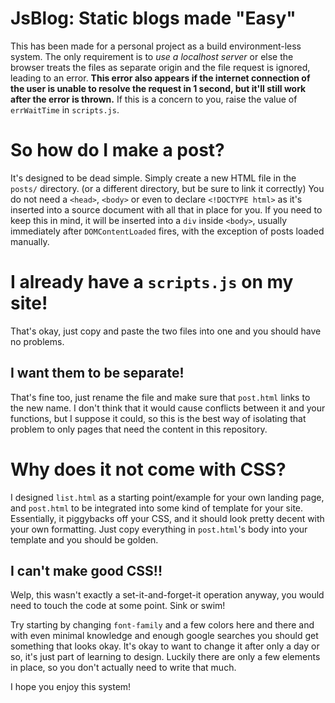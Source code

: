 # JsBlog: Static blogs made "Easy"
This has been made for a personal project as a build environment-less system. The only requirement is to *use a localhost server* or else the browser treats the files as separate origin and the file request is ignored, leading to an error. **This error also appears if the internet connection of the user is unable to resolve the request in 1 second, but it'll still work after the error is thrown.** If this is a concern to you, raise the value of `errWaitTime` in `scripts.js`.

# So how do I make a post?
It's designed to be dead simple. Simply create a new HTML file in the `posts/` directory. (or a different directory, but be sure to link it correctly) You do not need a `<head>`, `<body>` or even to declare `<!DOCTYPE html>` as it's inserted into a source document with all that in place for you. If you need to keep this in mind, it will be inserted into a `div` inside `<body>`, usually immediately after `DOMContentLoaded` fires, with the exception of posts loaded manually.

# I already have a `scripts.js` on my site!
That's okay, just copy and paste the two files into one and you should have no problems.
## I want them to be separate!
That's fine too, just rename the file and make sure that `post.html` links to the new name. I don't think that it would cause conflicts between it and your functions, but I suppose it could, so this is the best way of isolating that problem to only pages that need the content in this repository.

# Why does it not come with CSS?
I designed `list.html` as a starting point/example for your own landing page, and `post.html` to be integrated into some kind of template for your site. Essentially, it piggybacks off your CSS, and it should look pretty decent with your own formatting. Just copy everything in `post.html`'s body into your template and you should be golden.

## I can't make good CSS!!
Welp, this wasn't exactly a set-it-and-forget-it operation anyway, you would need to touch the code at some point. Sink or swim!

Try starting by changing `font-family` and a few colors here and there and with even minimal knowledge and enough google searches you should get something that looks okay. It's okay to want to change it after only a day or so, it's just part of learning to design. Luckily there are only a few elements in place, so you don't actually need to write that much.

I hope you enjoy this system!
